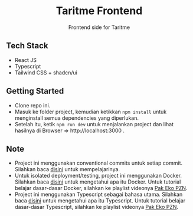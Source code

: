 <div align="center">
  <h1>Taritme Frontend</h1>
  <p>Frontend side for Taritme</p>
</div>

## Tech Stack

- React JS
- Typescript
- Tailwind CSS + shadcn/ui

## Getting Started

- Clone repo ini.
- Masuk ke folder project, kemudian ketikkan `npm install` untuk menginstall semua dependencies yang diperlukan.
- Setelah itu, ketik `npm run dev` untuk menjalankan project dan lihat hasilnya di Browser => http://localhost:3000 .

## Note

- Project ini menggunakan conventional commits untuk setiap commit. Silahkan baca [disini](https://www.conventionalcommits.org/en/v1.0.0/) untuk mempelajarinya.
- Untuk isolated deployment/testing, project ini menggunakan Docker. Silahkan baca [disini](https://www.docker.com/) untuk mengetahui apa itu Docker. Untuk tutorial belajar dasar-dasar Docker, silahkan ke playlist videonya [Pak Eko PZN](https://www.youtube.com/watch?v=3_yxVjV88Zk).
- Project ini menggunakan Typescript sebagai bahasa utama. Silahkan baca [disini](https://www.typescriptlang.org/) untuk mengetahui apa itu Typescript. Untuk tutorial belajar dasar-dasar Typescript, silahkan ke playlist videonya [Pak Eko PZN](https://www.youtube.com/watch?v=C_C64faSO4c).
